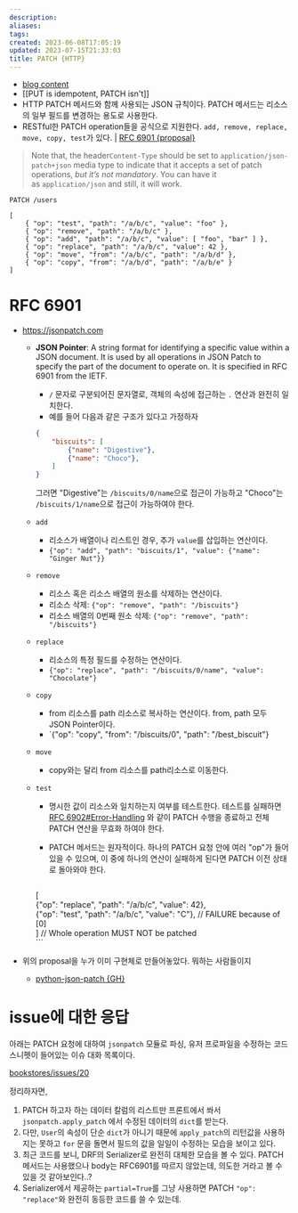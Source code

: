 ```yaml
---
description:
aliases: 
tags: 
created: 2023-06-08T17:05:19
updated: 2023-07-15T21:33:03
title: PATCH {HTTP}
---
```

- [blog content](https://medium.com/@isuru89/a-better-way-to-implement-http-patch-operation-in-rest-apis-721396ac82bf#68ac)
- [[PUT is idempotent, PATCH isn't]]
- HTTP PATCH 메서드와 함께 사용되는 JSON 규칙이다. PATCH 메서드는 리소스의 일부 필드를 변경하는 용도로 사용한다. 
- RESTful한 PATCH operation들을 공식으로 지원한다. `add, remove, replace, move, copy, test`가 있다. | [RFC 6901 {proposal}](https://datatracker.ietf.org/doc/html/rfc6902)

> Note that, the header`Content-Type` should be set to `application/json-patch+json` media type to indicate that it accepts a set of patch operations, _but it’s not mandatory_. You can have it as `application/json` and still, it will work.

```http
PATCH /users

[  
	{ "op": "test", "path": "/a/b/c", "value": "foo" },  
	{ "op": "remove", "path": "/a/b/c" },  
	{ "op": "add", "path": "/a/b/c", "value": [ "foo", "bar" ] },  
	{ "op": "replace", "path": "/a/b/c", "value": 42 },  
	{ "op": "move", "from": "/a/b/c", "path": "/a/b/d" },  
	{ "op": "copy", "from": "/a/b/d", "path": "/a/b/e" }  
]
```

# RFC 6901

- https://jsonpatch.com
	- **JSON Pointer**: A string format for identifying a specific value within a JSON document. It is used by all operations in JSON Patch to specify the part of the document to operate on. It is specified in RFC 6901 from the IETF.
		- `/` 문자로 구분되어진 문자열로, 객체의 속성에 접근하는 `.` 연산과 완전히 일치한다.
		- 예를 들어 다음과 같은 구조가 있다고 가정하자

		```json
		{
			"biscuits": [
				{"name": "Digestive"},
				{"name": "Choco"},
			]
		}
		```

		그러면 "Digestive"는 `/biscuits/0/name`으로 접근이 가능하고 "Choco"는 `/biscuits/1/name`으로 접근이 가능하여야 한다.
	- `add`
		- 리소스가 배열이나 리스트인 경우, 추가 `value`를 삽입하는 연산이다.
		- `{"op": "add", "path": "biscuits/1", "value": {"name": "Ginger Nut"}}`
	- `remove`
		- 리소스 혹은 리소스 배열의 원소를 삭제하는 연산이다.
		- 리소스 삭제: `{"op": "remove", "path": "/biscuits"}`
		- 리소스 배열의 0번째 원소 삭제: `{"op": "remove", "path": "/biscuits"}`
	- `replace`
		- 리소스의 특정 필드를 수정하는 연산이다.
		- `{"op": "replace", "path": "/biscuits/0/name", "value": "Chocolate"}`
	- `copy`
		- from 리소스를 path 리소스로 복사하는 연산이다. from, path 모두 JSON Pointer이다.
		- `{"op": "copy", "from": "/biscuits/0", "path": "/best_biscuit"}
	- `move`
		- copy와는 달리 from 리소스를 path리소스로 이동한다.
	- `test`
		- 명시한 값이 리소스와 일치하는지 여부를 테스트한다. 테스트를 실패하면 [RFC 6902#Error-Handling](https://datatracker.ietf.org/doc/html/rfc6902#section-5) 와 같이 PATCH 수행을 종료하고 전체 PATCH 연산을 무효화 하여야 한다.
		- PATCH 메서드는 원자적이다. 하나의 PATCH 요청 안에 여러 "op"가 들어있을 수 있으며, 이 중에 하나의 연산이 실패하게 된다면 PATCH 이전 상태로 돌아와야 한다.

		  ```json


		[  
			{"op": "replace", "path": "/a/b/c", "value": 42},  
			{"op": "test", "path": "/a/b/c", "value": "C"}, // FAILURE because of [0]  
		] // Whole operation MUST NOT be patched  
		  ```

- 위의 proposal을 누가 이미 구현체로 만들어놓았다. 뭐하는 사람들이지
	- [python-json-patch {GH}](https://github.com/stefankoegl/python-json-patch)

# issue에 대한 응답

아래는 PATCH 요청에 대하여 `jsonpatch` 모듈로 파싱, 유저 프로파일을 수정하는 코드 스니펫이 들어있는 이슈 대화 목록이다.

[bookstores/issues/20](https://github.com/ESTsoft-Book-Project/bookstore/issues/20)

정리하자면,

1. PATCH 하고자 하는 데이터 칼럼의 리스트만 프론트에서 쏴서 `jsonpatch.apply_patch` 에서 수정된 데이터의 `dict`를 받는다.
2. 다만, `User`의 속성이 단순 `dict`가 아니기 때문에 `apply_patch`의 리턴값을 사용하지는 못하고 `for` 문을 돌면서 필드의 값을 일일이 수정하는 모습을 보이고 있다. 
3. 최근 코드를 보니, DRF의 Serializer로 완전히 대체한 모습을 볼 수 있다. PATCH 메서드는 사용했으나 body는 RFC6901를 따르지 않았는데, 의도한 거라고 볼 수 있을 것 같아보인다..? 
4. Serializer에서 제공하는 `partial=True`를 그냥 사용하면 PATCH `"op": "replace"`와 완전히 동등한 코드를 쓸 수 있는데.
